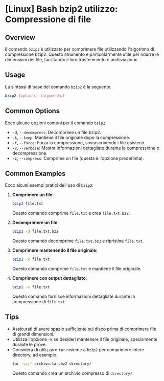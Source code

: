 # [Linux] Bash bzip2 utilizzo: Compressione di file

## Overview
Il comando `bzip2` è utilizzato per comprimere file utilizzando l'algoritmo di compressione bzip2. Questo strumento è particolarmente utile per ridurre le dimensioni dei file, facilitando il loro trasferimento e archiviazione.

## Usage
La sintassi di base del comando `bzip2` è la seguente:

```bash
bzip2 [options] [arguments]
```

## Common Options
Ecco alcune opzioni comuni per il comando `bzip2`:

- `-d`, `--decompress`: Decomprime un file bzip2.
- `-k`, `--keep`: Mantiene il file originale dopo la compressione.
- `-f`, `--force`: Forza la compressione, sovrascrivendo i file esistenti.
- `-v`, `--verbose`: Mostra informazioni dettagliate durante la compressione o decompressione.
- `-z`, `--compress`: Comprime un file (questa è l'opzione predefinita).

## Common Examples
Ecco alcuni esempi pratici dell'uso di `bzip2`:

1. **Comprimere un file**:
   ```bash
   bzip2 file.txt
   ```
   Questo comando comprime `file.txt` e crea `file.txt.bz2`.

2. **Decomprimere un file**:
   ```bash
   bzip2 -d file.txt.bz2
   ```
   Questo comando decomprime `file.txt.bz2` e ripristina `file.txt`.

3. **Comprimere mantenendo il file originale**:
   ```bash
   bzip2 -k file.txt
   ```
   Questo comando comprime `file.txt` e mantiene il file originale.

4. **Comprimere con output dettagliato**:
   ```bash
   bzip2 -v file.txt
   ```
   Questo comando fornisce informazioni dettagliate durante la compressione di `file.txt`.

## Tips
- Assicurati di avere spazio sufficiente sul disco prima di comprimere file di grandi dimensioni.
- Utilizza l'opzione `-k` se desideri mantenere il file originale, specialmente durante le prove.
- Considera di utilizzare `tar` insieme a `bzip2` per comprimere intere directory, ad esempio: 
  ```bash
  tar -cvjf archive.tar.bz2 directory/
  ```
  Questo comando crea un archivio compresso di `directory/`.